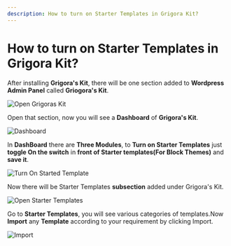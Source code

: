 ```yaml
---
description: How to turn on Starter Templates in Grigora Kit?
---
```


# How to turn on Starter Templates in Grigora Kit?

After installing **Grigora's Kit**, there will be one section added to **Wordpress Admin Panel** called **Griogora's Kit**.

![Open Grigoras Kit](/img/tutorial/stgk1selectGrigoraskit.webp)

Open that section, now you will see a **Dashboard** of **Grigora's Kit**.

![Dashboard](/img/tutorial/stgk2grigoraDashboard.webp)

In **DashBoard** there are **Three Modules**, to **Turn on Starter Templates** just **toggle On the switch** in **front of Starter templates(For Block Themes)** and **save it**.

![Turn On Started Template](/img/tutorial/stgk3turniton.webp)

Now there will be Starter Templates **subsection** added under Grigora's Kit.

![Open Starter Templates](/img/tutorial/stgk4openStarterTemplates.webp)

Go to **Starter Templates**, you will see various categories of templates.Now **Import** any **Template** according to your requirement by clicking Import.

![Import](/img/tutorial/stgk5import.webp)

